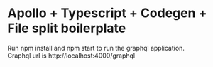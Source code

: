 # Apollo + Typescript + Codegen + File split boilerplate

Run npm install and npm start to run the graphql application. <br/>
Graphql url is http://localhost:4000/graphql
